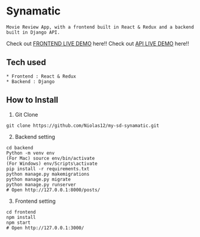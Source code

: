 # Synamatic
```
Movie Review App, with a frontend built in React & Redux and a backend built in Django API.
```
Check out [FRONTEND LIVE DEMO](https://frontendpartapp.herokuapp.com/) here!!
Check out [API LIVE DEMO](https://backendpartapp.herokuapp.com/) here!!
## Tech used
```
* Frontend : React & Redux
* Backend : Django
```
## How to Install
1. Git Clone
```
git clone https://github.com/Niolas12/my-sd-synamatic.git
```
2. Backend setting
```
cd backend
Python -m venv env
(For Mac) source env/bin/activate
(For Windows) env/Scripts\activate
pip install -r requirements.txt
python manage.py makemigrations
python manage.py migrate
python manage.py runserver
# Open http://127.0.0.1:8000/posts/
```
3. Frontend setting
```
cd frontend
npm install
npm start
# Open http://127.0.0.1:3000/
```
